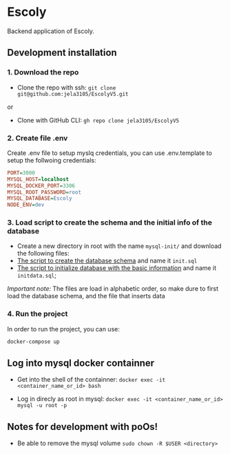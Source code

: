 # Escoly
Backend application of Escoly.

## **Development installation**

### 1. Download the repo
- Clone the repo with ssh:
`git clone git@github.com:jela3105/EscolyV5.git`

or

- Clone with GitHub CLI:
`gh repo clone jela3105/EscolyV5`

### 2. Create file .env
Create .env file to setup myslq credentials, you can use .env.template to setup  the follwoing credentials:
```ini
PORT=3000
MYSQL_HOST=localhost
MYSQL_DOCKER_PORT=3306
MYSQL_ROOT_PASSWORD=root
MYSQL_DATABASE=Escoly
NODE_ENV=dev
```

### 3. Load script to create the schema and the initial info of the database 
- Create a new directory in root with the name `mysql-init/` and download the following files:
- [The script to create the database schema](https://drive.google.com/file/d/2lIyxdvrjjKE5vYGqmQHDxH3n7I9evscq/view?usp=sharing) and name it `init.sql`
- [The script to initialize database with the basic information](https://drive.google.com/file/d/1O7tsNSMyWef9cclmS-gOtu4kQIOwuZr5/view?usp=drive_link) and name it `initdata.sql`;

*Important note:* The files are load in alphabetic order, so make dure to first load the database schema, and the file that inserts data 


### 4. Run the project
In order to run the project, you can use: 
```bash
docker-compose up
```

## **Log into mysql docker containner**

- Get into the shell of the containner:
`docker exec -it <container_name_or_id> bash`

- Log in direcly as root in mysql:
`docker exec -it <container_name_or_id> mysql -u root -p`

## **Notes for development with poOs!**

- Be able to remove the mysql volume
`sudo chown -R $USER <directory>`
